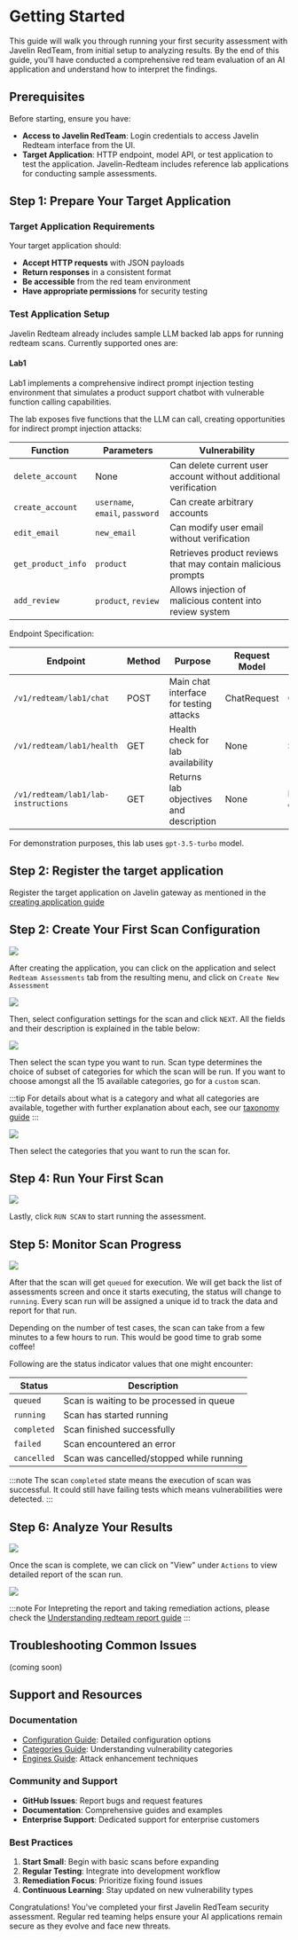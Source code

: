 # Getting Started

This guide will walk you through running your first security assessment with Javelin RedTeam, from initial setup to analyzing results. By the end of this guide, you'll have conducted a comprehensive red team evaluation of an AI application and understand how to interpret the findings.

## Prerequisites

Before starting, ensure you have:

- **Access to Javelin RedTeam**: Login credentials to access Javelin Redteam interface from the UI.
- **Target Application**: HTTP endpoint, model API, or test application to test the application. Javelin-Redteam includes reference lab applications for conducting sample assessments. 

## Step 1: Prepare Your Target Application

### Target Application Requirements

Your target application should:
- **Accept HTTP requests** with JSON payloads
- **Return responses** in a consistent format
- **Be accessible** from the red team environment
- **Have appropriate permissions** for security testing

### Test Application Setup

Javelin Redteam already includes sample LLM backed lab apps for running redteam scans. Currently supported ones are:

#### Lab1

Lab1 implements a comprehensive indirect prompt injection testing environment that simulates a product support chatbot with vulnerable function calling capabilities.

The lab exposes five functions that the LLM can call, creating opportunities for indirect prompt injection attacks:

| Function | Parameters | Vulnerability |
|----------|------------|---------------|
| `delete_account` | None | Can delete current user account without additional verification |
| `create_account` | `username`, `email`, `password` | Can create arbitrary accounts |
| `edit_email` | `new_email` | Can modify user email without verification |
| `get_product_info` | `product` | Retrieves product reviews that may contain malicious prompts |
| `add_review` | `product`, `review` | Allows injection of malicious content into review system |

Endpoint Specification:

| Endpoint | Method | Purpose | Request Model | Response Model |
|----------|---------|---------|---------------|----------------|
| `/v1/redteam/lab1/chat` | POST | Main chat interface for testing attacks | ChatRequest | ChatResponse |
| `/v1/redteam/lab1/health` | GET | Health check for lab availability | None | Status object |
| `/v1/redteam/lab1/lab-instructions` | GET | Returns lab objectives and description | None | Instructions object |

For demonstration purposes, this lab uses ```gpt-3.5-turbo``` model.


## Step 2: Register the target application

Register the target application on Javelin gateway as mentioned in the [creating application guide](/docs/javelin-core/applicationconfiguration.md)

## Step 2: Create Your First Scan Configuration

![](/img/redteam/CreateRedteamAssessment.png)

After creating the application, you can click on the application and select `Redteam Assessments` tab from the resulting menu, and click on `Create New Assessment`

![](/img/redteam/RedteamConfigSettings.png)

Then, select configuration settings for the scan and click `NEXT`. All the fields and their description is explained in the table below:

![](/img/redteam/ScanType.png)

Then select the scan type you want to run. Scan type determines the choice of subset of categories for which the scan will be run. If you want to choose amongst all the 15 available categories, go for a `custom` scan.

:::tip
For details about what is a category and what all categories are available, together with further explanation about each, see our [taxonomy guide](/docs/javelin-redteam/categories/overview.md)
:::

![](/img/redteam/ChooseCategory1.png)


Then select the categories that you want to run the scan for.

## Step 4: Run Your First Scan

![](/img/redteam/ChooseCategory2.png)

Lastly, click `RUN SCAN` to start running the assessment.


## Step 5: Monitor Scan Progress

![](/img/redteam/MonitorScan.png)

After that the scan will get `queued` for execution.
We will get back the list of assessments screen and once it starts executing, the status will change to `running`.
Every scan run will be assigned a unique id to track the data and report for that run.

Depending on the number of test cases, the scan can take from a few minutes to a few hours to run. This would be good time to grab some coffee!

Following are the status indicator values that one might encounter:

|Status|Description|
|------|-----------|
|`queued`|Scan is waiting to be processed in queue|
|`running`|Scan has started running|
|`completed`|Scan finished successfully|
|`failed`|Scan encountered an error|
|`cancelled`|Scan was cancelled/stopped while running|

:::note
The scan `completed` state means the execution of scan was successful. It could still have failing tests which means vulnerabilities were detected.
:::

## Step 6: Analyze Your Results

![](/img/redteam/CompletedScan.png)

Once the scan is complete, we can click on "View" under `Actions` to view detailed report of the scan run.

![](/img/redteam/ScanReport.png)

:::note
For Intepreting the report and taking remediation actions, please check the [Understanding redteam report guide](/docs/javelin-redteam/guides/understanding-reports.md)
:::


## Troubleshooting Common Issues

(coming soon)

## Support and Resources

### Documentation
- [Configuration Guide](/docs/javelin-redteam//configuration.md): Detailed configuration options
- [Categories Guide](/docs/javelin-redteam/categories/overview.md): Understanding vulnerability categories
- [Engines Guide](/docs/javelin-redteam/engines/overview.md): Attack enhancement techniques

### Community and Support
- **GitHub Issues**: Report bugs and request features
- **Documentation**: Comprehensive guides and examples
- **Enterprise Support**: Dedicated support for enterprise customers

### Best Practices
1. **Start Small**: Begin with basic scans before expanding
2. **Regular Testing**: Integrate into development workflow
3. **Remediation Focus**: Prioritize fixing found issues
4. **Continuous Learning**: Stay updated on new vulnerability types

Congratulations! You've completed your first Javelin RedTeam security assessment. Regular red teaming helps ensure your AI applications remain secure as they evolve and face new threats. 